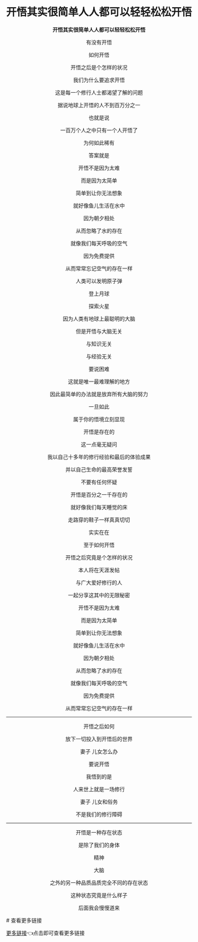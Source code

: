 
# 开悟其实很简单人人都可以轻轻松松开悟
<p align="center"><b>开悟其实很简单人人都可以轻轻松松开悟</b></p>
<p align="center">有没有开悟</p>
<p align="center">如何开悟</p>
<p align="center">开悟之后是个怎样的状况</p>
<p align="center">我们为什么要追求开悟</p>
<p align="center">这是每一个修行人士都渴望了解的问题</p>
<p align="center">据说地球上开悟的人不到百万分之一</p>
<p align="center">也就是说</p>
<p align="center">一百万个人之中只有一个人开悟了</p>
<p align="center">为何如此稀有</p>
<p align="center">答案就是</p>
<p align="center">开悟不是因为太难</p>
<p align="center">而是因为太简单</p>
<p align="center">简单到让你无法想象</p>
<p align="center">就好像鱼儿生活在水中</p>
<p align="center">因为朝夕相处</p>
<p align="center">从而忽略了水的存在</p>
<p align="center">就像我们每天呼吸的空气</p>
<p align="center">因为免费提供</p>
<p align="center">从而常常忘记空气的存在一样</p>
<p align="center">人类可以发明原子弹</p>
<p align="center">登上月球</p>
<p align="center">探索火星</p>
<p align="center">因为人类有地球上最聪明的大脑</p>
<p align="center">但是开悟与大脑无关</p>
<p align="center">与知识无关</p>
<p align="center">与经验无关</p>
<p align="center">要说困难</p>
<p align="center">这就是唯一最难理解的地方</p>
<p align="center">因此最简单的办法就是放弃所有大脑的努力</p>
<p align="center">一旦如此</p>
<p align="center">属于你的悟境立刻显现</p>
<p align="center">开悟是存在的</p>
<p align="center">这一点毫无疑问</p>
<p align="center">我以自己十多年的修行经验和最后的体验成果</p>
<p align="center">并以自己生命的最高荣誉发誓</p>
<p align="center">不要有任何怀疑</p>
<p align="center">开悟是百分之一千存在的</p>
<p align="center">就好像我们每天睡觉的床</p>
<p align="center">走路穿的鞋子一样真真切切</p>
<p align="center">实实在在</p>
<p align="center">至于如何开悟</p>
<p align="center">开悟之后究竟是个怎样的状况</p>
<p align="center">本人将在天涯发帖</p>
<p align="center">与广大爱好修行的人</p>
<p align="center">一起分享这其中的无限秘密</p>
<p align="center">开悟不是因为太难</p>
<p align="center">而是因为太简单</p>
<p align="center">简单到让你无法想象</p>
<p align="center">就好像鱼儿生活在水中</p>
<p align="center">因为朝夕相处</p>
<p align="center">从而忽略了水的存在</p>
<p align="center">就像我们每天呼吸的空气</p>
<p align="center">因为免费提供</p>
<p align="center">从而常常忘记空气的存在一样</p>

---

<p align="center">开悟之后如何</p>
<p align="center">放下一切投入到开悟后的世界</p>
<p align="center"> 妻子 儿女怎么办</p>
<p align="center"> 要说开悟</p>
<p align="center">我悟到的是</p>
<p align="center">人来世上就是一场修行</p>
<p align="center">妻子 儿女和俗务</p>
<p align="center">不是我们的修行障碍</p>

---

<p align="center">开悟是一种存在状态</p>
<p align="center">是除了我们的身体</p>
<p align="center">精神</p>
<p align="center">大脑</p>
<p align="center">之外的另一种品质品质完全不同的存在状态</p>
<p align="center">这种状态究竟是什么样子</p>
<p align="center">后面我会慢慢道来</p>
# 查看更多链接

[更多链接](https://m.tb.cn/h.TRZx7fA?tk=tSX3eYnXFp1)👈点击即可查看更多链接

